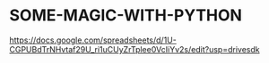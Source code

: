 # SOME-MAGIC-WITH-PYTHON
https://docs.google.com/spreadsheets/d/1U-CGPUBdTrNHvtaf29U_ri1uCUyZrTplee0VcIiYv2s/edit?usp=drivesdk
